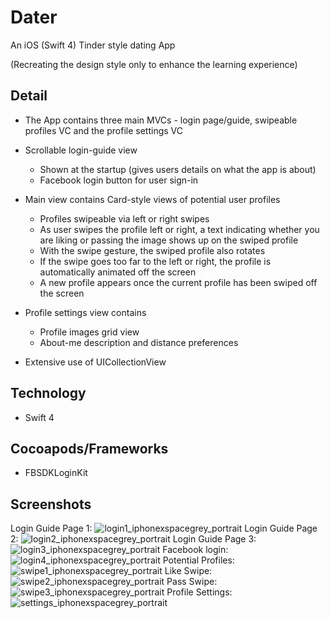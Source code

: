 # Dater
An iOS (Swift 4) Tinder style dating App

(Recreating the design style only to enhance the learning experience)

## Detail
- The App contains three main MVCs - login page/guide, swipeable profiles VC and the profile settings VC

- Scrollable login-guide view 
  - Shown at the startup (gives users details on what the app is about)
  - Facebook login button for user sign-in

- Main view contains Card-style views of potential user profiles
  - Profiles swipeable via left or right swipes
  - As user swipes the profile left or right, a text indicating whether you are liking or passing the image shows up on the swiped profile
  - With the swipe gesture, the swiped profile also rotates
  - If the swipe goes too far to the left or right, the profile is automatically animated off the screen
  - A new profile appears once the current profile has been swiped off the screen
  
- Profile settings view contains
  - Profile images grid view
  - About-me description and distance preferences


- Extensive use of UICollectionView

## Technology
- Swift 4

## Cocoapods/Frameworks
- FBSDKLoginKit

## Screenshots
Login Guide Page 1: ![login1_iphonexspacegrey_portrait](https://user-images.githubusercontent.com/38988531/40705465-cf3dccca-639f-11e8-95bc-f659cc1f7bcd.png)
Login Guide Page 2: ![login2_iphonexspacegrey_portrait](https://user-images.githubusercontent.com/38988531/40705466-cf615c94-639f-11e8-85ef-2c57a584791f.png)
Login Guide Page 3: ![login3_iphonexspacegrey_portrait](https://user-images.githubusercontent.com/38988531/40705467-cf7cff08-639f-11e8-8aa3-29a11b5d1d80.png)
Facebook login: ![login4_iphonexspacegrey_portrait](https://user-images.githubusercontent.com/38988531/40705468-cf95880c-639f-11e8-9ca7-df18eb1e1fe7.png)
Potential Profiles: ![swipe1_iphonexspacegrey_portrait](https://user-images.githubusercontent.com/38988531/40705470-cfc8896e-639f-11e8-8d7f-2c37a7ba143b.png)
Like Swipe: ![swipe2_iphonexspacegrey_portrait](https://user-images.githubusercontent.com/38988531/40705471-cfe341c8-639f-11e8-8b5e-54055f81f071.png)
Pass Swipe: ![swipe3_iphonexspacegrey_portrait](https://user-images.githubusercontent.com/38988531/40705472-d0000c5e-639f-11e8-867c-052067dcb3f5.png)
Profile Settings: ![settings_iphonexspacegrey_portrait](https://user-images.githubusercontent.com/38988531/40705469-cfad17ce-639f-11e8-8708-51c876d218bc.png)
